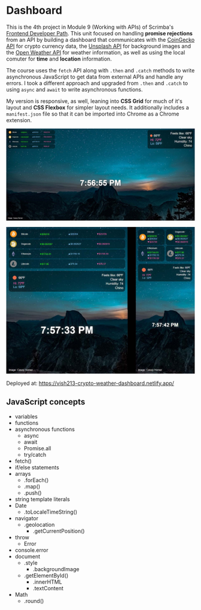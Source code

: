 # Dashboard

This is the 4th project in Module 9 (Working with APIs) of Scrimba's [Frontend Developer Path](https://scrimba.com/learn/frontend). This unit focused on handling __promise rejections__ from an API by building a dashboard that communicates with the [CoinGecko API](https://www.coingecko.com/en/api) for crypto currency data, the [Unsplash API](https://unsplash.com/developers) for background images and the [Open Weather API](https://openweathermap.org/api) for weather information, as well as using the local comuter for __time__ and __location__ information.

The course uses the `fetch` API along with `.then` and `.catch` methods to write asynchronous JavaScript to get data from external APIs and handle any errors. I took a different approach and upgraded from `.then` and `.catch` to using `async` and `await` to write asynchronous functions.

My version is responsive, as well, leaning into __CSS Grid__ for much of it's layout and __CSS Flexbox__ for simpler layout needs. It additionally includes a `manifest.json` file so that it can be imported into Chrome as a Chrome extension.

![](./img/screenshot-1.jpg)

![](./img/screenshot-2.jpg)

Deployed at: https://vish213-crypto-weather-dashboard.netlify.app/

## JavaScript concepts

- variables
- functions
- asynchronous functions
    - async
    - await
    - Promise.all
    - try/catch
- fetch()
- if/else statements
- arrays
    - .forEach()
    - .map()
    - .push()
- string template literals
- Date
    - .toLocaleTimeString()
- navigator
    - .geolocation
        - .getCurrentPosition()
- throw
    - Error
- console.error
- document
    - .style
        - .backgroundImage
    - .getElementById()
        - .innerHTML
        - .textContent
- Math
    - .round()